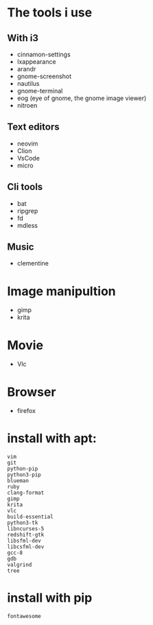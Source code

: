 # The tools i use

## With i3
- cinnamon-settings
- lxappearance
- arandr
- gnome-screenshot
- nautilus
- gnome-terminal
- eog (eye of gnome, the gnome image viewer)
- nitroen

## Text editors
- neovim
- Clion
- VsCode
- micro

## Cli tools
- bat
- ripgrep
- fd
- mdless

## Music
- clementine

# Image manipultion
- gimp
- krita

# Movie
- Vlc

# Browser
- firefox

# install with apt:
```
vim
git
python-pip
python3-pip
blueman
ruby
clang-format
gimp
krita
vlc
build-essential
python3-tk
libncurses-5
redshift-gtk
libsfml-dev
libcsfml-dev
gcc-8
gdb
valgrind
tree
```

# install with pip
```
fontawesome
```
